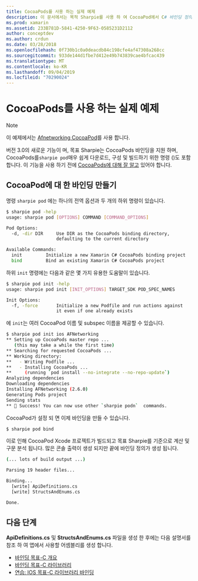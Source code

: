 ```yaml
---
title: CocoaPods를 사용 하는 실제 예제
description: 이 문서에서는 목적 Sharpie를 사용 하 여 CocoaPod에서 C# 바인딩 정의를 자동으로 생성 하는 방법을 보여 줍니다.
ms.prod: xamarin
ms.assetid: 233B781D-5841-4250-9F63-0585231D2112
author: conceptdev
ms.author: crdun
ms.date: 03/28/2018
ms.openlocfilehash: 0f730b1c0a0deacdb84c198cfe4af47308a268cc
ms.sourcegitcommit: 933de144d1fbe7d412e49b743839cae4bfcac439
ms.translationtype: MT
ms.contentlocale: ko-KR
ms.lasthandoff: 09/04/2019
ms.locfileid: "70290024"
---
```

# <a name="real-world-example-using-cocoapods"></a>CocoaPods를 사용 하는 실제 예제

> [!NOTE]
> 이 예제에서는 [Afnetworking CocoaPod](https://cocoapods.org/pods/AFNetworking)를 사용 합니다.

버전 3.0의 새로운 기능이 며, 목표 Sharpie는 CocoaPods 바인딩을 지원 하며, CocoaPods를`sharpie pod`매우 쉽게 다운로드, 구성 및 빌드하기 위한 명령 ()도 포함 합니다. 이 기능을 사용 하기 전에 [CocoaPods에 대해 잘 알고](https://cocoapods.org) 있어야 합니다.

## <a name="creating-a-binding-for-a-cocoapod"></a>CocoaPod에 대 한 바인딩 만들기

명령 `sharpie pod` 에는 하나의 전역 옵션과 두 개의 하위 명령이 있습니다.

```bash
$ sharpie pod -help
usage: sharpie pod [OPTIONS] COMMAND [COMMAND_OPTIONS]

Pod Options:
  -d, -dir DIR     Use DIR as the CocoaPods binding directory,
                   defaulting to the current directory

Available Commands:
  init         Initialize a new Xamarin C# CocoaPods binding project
  bind         Bind an existing Xamarin C# CocoaPods project
```

하위 `init` 명령에는 다음과 같은 몇 가지 유용한 도움말이 있습니다.

```bash
$ sharpie pod init -help
usage: sharpie pod init [INIT_OPTIONS] TARGET_SDK POD_SPEC_NAMES

Init Options:
  -f, -force       Initialize a new Podfile and run actions against
                   it even if one already exists
```

에 `init`는 여러 CocoaPod 이름 및 subspec 이름을 제공할 수 있습니다.

```bash
$ sharpie pod init ios AFNetworking
** Setting up CocoaPods master repo ...
   (this may take a while the first time)
** Searching for requested CocoaPods ...
** Working directory:
**   - Writing Podfile ...
**   - Installing CocoaPods ...
**     (running `pod install --no-integrate --no-repo-update`)
Analyzing dependencies
Downloading dependencies
Installing AFNetworking (2.6.0)
Generating Pods project
Sending stats
** 🍻 Success! You can now use other `sharpie podn`  commands.
```

CocoaPod가 설정 되 면 이제 바인딩을 만들 수 있습니다.

```bash
$ sharpie pod bind
```

이로 인해 CocoaPod Xcode 프로젝트가 빌드되고 목표 Sharpie를 기준으로 계산 및 구문 분석 됩니다. 많은 콘솔 출력이 생성 되지만 끝에 바인딩 정의가 생성 됩니다.

```bash
(... lots of build output ...)

Parsing 19 header files...

Binding...
  [write] ApiDefinitions.cs
  [write] StructsAndEnums.cs

Done.
```

## <a name="next-steps"></a>다음 단계

**ApiDefinitions.cs** 및 **StructsAndEnums.cs** 파일을 생성 한 후에는 다음 설명서를 참조 하 여 앱에서 사용할 어셈블리를 생성 합니다.

- [바인딩 목표-C 개요](~/cross-platform/macios/binding/overview.md)
- [바인딩 목표-C 라이브러리](~/cross-platform/macios/binding/objective-c-libraries.md)
- [연습: IOS 목표-C 라이브러리 바인딩](~/ios/platform/binding-objective-c/walkthrough.md)
